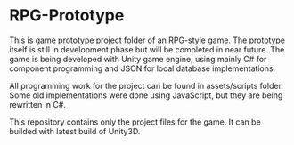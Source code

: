 # RPG-Prototype
This is game prototype project folder of an RPG-style game. The prototype itself is still in development phase but will be completed
in near future. The game is being developed with Unity game engine, using mainly C# for component programming and JSON for local database implementations.

All programming work for the project can be found in assets/scripts folder. Some old implementations were done using JavaScript, but 
they are being rewritten in C#. 

This repository contains only the project files for the game. It can be builded with latest build of Unity3D.
